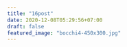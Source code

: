 ```yaml
---
title: "16post"
date: 2020-12-08T05:29:56+07:00
draft: false
featured_image: "bocchi4-450x300.jpg"
---
```


